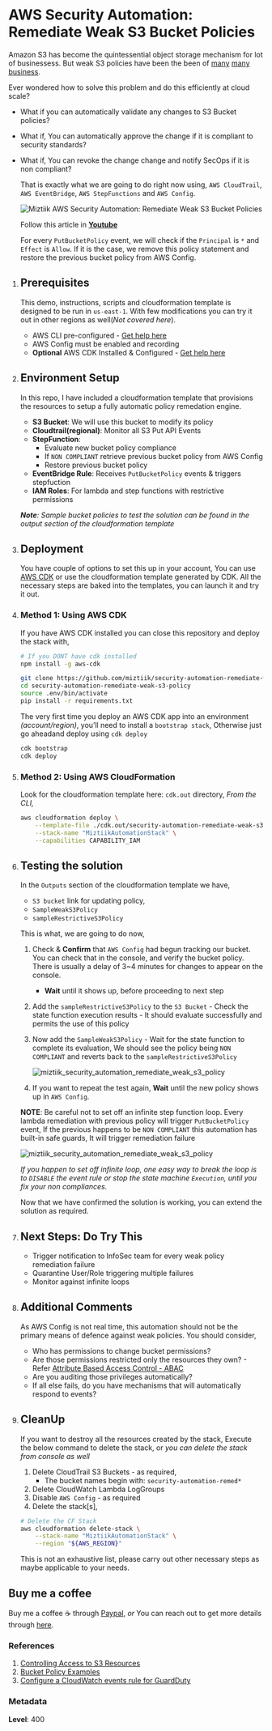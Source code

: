 # AWS Security Automation: Remediate Weak S3 Bucket Policies

Amazon S3 has become the quintessential object storage mechanism for lot of businessess. But weak S3 policies have been the been of [many](https://www.engadget.com/2018/08/09/amazon-aws-error-exposes-31-000-godaddy-servers) [many](https://www.skyhighnetworks.com/cloud-security-blog/verizon-data-breach-two-easy-steps-to-prevent-aws-s3-leaks/) [business](https://businessinsights.bitdefender.com/worst-amazon-breaches). 

Ever wondered how to solve this problem and do this efficiently at cloud scale?

- What if you can automatically validate any changes to S3 Bucket policies?
- What if, You can automatically approve the change if it is compliant to security standards?
- What if, You can revoke the change change and notify SecOps if it is non compliant?

    That is exactly what we are going to do right now using, `AWS CloudTrail`, `AWS EventBridge`, `AWS StepFunctions` and `AWS Config`.

  ![Miztiik AWS Security Automation: Remediate Weak S3 Bucket Policies](images/miztiik_security_automation_remediate_weak_s3_policy_architecture.png)

  Follow this article in **[Youtube](https://www.youtube.com/c/ValaxyTechnologies)**

  For every `PutBucketPolicy` event, we will check if the `Principal` is `*` and `Effect` is `Allow`. If it is the case, we remove this policy statement and restore the previous bucket policy from AWS Config.

1. ## Prerequisites

    This demo, instructions, scripts and cloudformation template is designed to be run in `us-east-1`. With few modifications you can try it out in other regions as well(_Not covered here_).

    - AWS CLI pre-configured - [Get help here](https://youtu.be/TPyyfmQte0U)
    - AWS Config must be enabled and recording
    - **Optional** AWS CDK Installed & Configured - [Get help here](https://www.youtube.com/watch?v=MKwxpszw0Rc)

1. ## Environment Setup

    In this repo, I have included a cloudformation template that provisions the resources to setup a fully automatic policy remedation engine.

    - **S3 Bucket**: We will use this bucket to modify its policy
    - **Cloudtrail(regional)**: Monitor all S3 Put API Events
    - **StepFunction**:
        - Evaluate new bucket policy compliance
        - If `NON COMPLIANT` retrieve previous bucket policy from AWS Config
        - Restore previous bucket policy
    - **EventBridge Rule**: Receives `PutBucketPolicy` events & triggers stepfuction
    - **IAM Roles**: For lambda and step functions with restrictive permissions

    _**Note**: Sample bucket policies to test the solution can be found in the output section of the cloudformation template_

1. ## Deployment

    You have couple of options to set this up in your account, You can use [AWS CDK](https://www.youtube.com/watch?v=MKwxpszw0Rc) or use the cloudformation template generated by CDK. All the necessary steps are baked into the templates, you can launch it and try it out.

  1. ### Method 1: Using AWS CDK

      If you have AWS CDK installed you can close this repository and deploy the stack with,

        ```sh
        # If you DONT have cdk installed
        npm install -g aws-cdk

        git clone https://github.com/miztiik/security-automation-remediate-weak-s3-policy.git
        cd security-automation-remediate-weak-s3-policy
        source .env/bin/activate
        pip install -r requirements.txt
        ```

      The very first time you deploy an AWS CDK app into an environment _(account/region)_, you’ll need to install a `bootstrap stack`, Otherwise just go aheadand   deploy using `cdk deploy`

        ```sh
        cdk bootstrap
        cdk deploy
        ```

  1. ### Method 2: Using AWS CloudFormation

      Look for the cloudformation template here: `cdk.out` directory, _From the CLI,_

        ```sh
        aws cloudformation deploy \
            --template-file ./cdk.out/security-automation-remediate-weak-s3-policy.template.json \
            --stack-name "MiztiikAutomationStack" \
            --capabilities CAPABILITY_IAM
        ```

1. ## Testing the solution

    In the `Outputs` section of the cloudformation template we have,

    - `S3 bucket` link for updating policy,
    - `SampleWeakS3Policy`
    - `sampleRestrictiveS3Policy`

    This is what, we are going to do now,

    1. Check & **Confirm** that `AWS Config` had begun tracking our bucket. You can check that in the console, and verify the bucket policy. There is usually a delay of 3~4 minutes for changes to appear on the console.
        - **Wait** until it shows up, before proceeding to next step
    1. Add the `sampleRestrictiveS3Policy` to the `S3 Bucket` - Check the state function execution results - It should evaluate successfully and permits the use of this policy
    1. Now add the `SampleWeakS3Policy` - Wait for the state function to complete its evaluation, We should see the policy being `NON COMPLIANT` and reverts back to the `sampleRestrictiveS3Policy`

        ![miztiik_security_automation_remediate_weak_s3_policy](images/miztiik_security_automation_remediate_weak_s3_policy_success_00.png)

    1. If you want to repeat the test again,  **Wait** until the new policy shows up in `AWS Config`.

    **NOTE**: Be careful not to set off an infinite step function loop. Every lambda remediation with previous policy will trigger `PutBucketPolicy` event, If the previous happens to be `NON COMPLIANT` this automation has built-in safe guards, It will trigger remediation failure

    ![miztiik_security_automation_remediate_weak_s3_policy](images/miztiik_security_automation_remediate_weak_s3_policy_failure_00.png)

    _If you happen to set off infinite loop, one easy way to break the loop is to `DISABLE` the event rule or stop the state machine `Execution`, until you fix your non compliances._

    Now that we have confirmed the solution is working, you can extend the solution as required.

1. ## Next Steps: Do Try This

    - Trigger notification to InfoSec team for every weak policy remediation failure
    - Quarantine User/Role triggering multiple failures
    - Monitor against infinite loops

1. ## Additional Comments

    As AWS Config is not real time, this automation should not be the primary means of defence against weak policies. You should consider,

    - Who has permissions to change bucket permissions?
    - Are those permissions restricted only the resources they own? - Refer [Attribute Based Access Control - ABAC](https://github.com/miztiik/dev-sec-ops/tree/master/s3-restrict-object-access-based-on-tags-abac)
    - Are you auditing those privileges automatically?
    - If all else fails, do you have mechanisms that will automatically respond to events?

1. ## CleanUp

    If you want to destroy all the resources created by the stack, Execute the below command to delete the stack, or _you can delete the stack from console as well_

    1. Delete CloudTrail S3 Buckets - as required,
        - The bucket names begin with:  `security-automation-remed*`
    1. Delete CloudWatch Lambda LogGroups
    1. Disable `AWS Config` - as required
    1. Delete the stack[s],

    ```bash
    # Delete the CF Stack
    aws cloudformation delete-stack \
        --stack-name "MiztiikAutomationStack" \
        --region "${AWS_REGION}"
    ```

    This is not an exhaustive list, please carry out other necessary steps as maybe applicable to your needs.

## Buy me a coffee

Buy me a coffee ☕ through [Paypal](https://paypal.me/valaxy), _or_ You can reach out to get more details through [here](https://youtube.com/c/valaxytechnologies/about).

### References

1. [Controlling Access to S3 Resources](https://aws.amazon.com/blogs/security/iam-policies-and-bucket-policies-and-acls-oh-my-controlling-access-to-s3-resources/)
1. [Bucket Policy Examples](https://docs.aws.amazon.com/AmazonS3/latest/dev//example-bucket-policies.html)
1. [Configure a CloudWatch events rule for GuardDuty](https://aws.amazon.com/premiumsupport/knowledge-center/guardduty-cloudwatch-sns-rule/)

### Metadata

**Level**: 400
